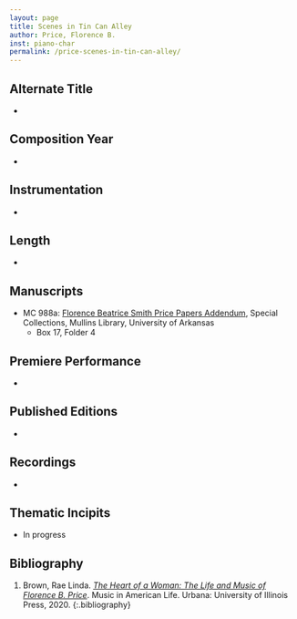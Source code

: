 ```yaml
---
layout: page
title: Scenes in Tin Can Alley
author: Price, Florence B.
inst: piano-char
permalink: /price-scenes-in-tin-can-alley/
---
```


## Alternate Title
- 

## Composition Year
- 

## Instrumentation
- 

## Length
- 

## Manuscripts
- MC 988a: <a href="https://uark.as.atlas-sys.com/repositories/2/resources/1522" target="_blank">Florence Beatrice Smith Price Papers Addendum</a>, Special Collections, Mullins Library, University of Arkansas
    * Box 17, Folder 4

## Premiere Performance
- 

## Published Editions
- 

## Recordings
- 

## Thematic Incipits
- In progress

## Bibliography
1. Brown, Rae Linda. <a href="https://www.worldcat.org/title/1122800180" target="_blank">*The Heart of a Woman: The Life and Music of Florence B. Price*</a>. Music in American Life. Urbana: University of Illinois Press, 2020.
{:.bibliography}
